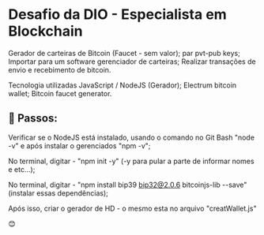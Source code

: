 # Desafio da DIO - Especialista em Blockchain

Gerador de carteiras de Bitcoin (Faucet - sem valor); 
par pvt-pub keys; 
Importar para um software gerenciador de carteiras; 
Realizar transações de envio e recebimento de bitcoin.

Tecnologia utilizadas
JavaScript / NodeJS (Gerador); 
Electrum bitcoin wallet; 
Bitcoin faucet generator.


## 🚀 Passos: 

Verificar se o NodeJS está instalado, usando o comando no Git Bash "node -v" e após instalar o gerenciados "npm -v"; 

No terminal, digitar - "npm init -y" (-y para pular a parte de informar nomes e etc...); 

No terminal, digitar - "npm install bip39 bip32@2.0.6 bitcoinjs-lib --save" (instalar essas dependências); 

Após isso, criar o gerador de HD - o mesmo esta no arquivo "creatWallet.js"

😊
